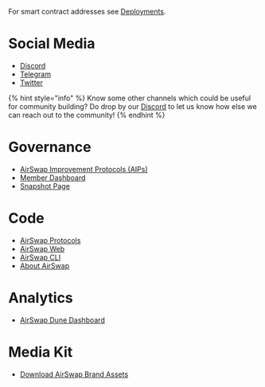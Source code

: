 For smart contract addresses see [Deployments](https://about.airswap.xyz/technology/deployments).

# Social Media

- [Discord](https://discord.gg/Pc6gV3hFjR)
- [Telegram](https://t.me/airswapofficial)
- [Twitter](https://x.com/airswap)

{% hint style="info" %}
Know some other channels which could be useful for community building? Do drop by our [Discord](https://discord.gg/Pc6gV3hFjR) to let us know how else we can reach out to the community!
{% endhint %}

# Governance

- [AirSwap Improvement Protocols \(AIPs\)](https://github.com/airswap/airswap-aips/issues)
- [Member Dashboard](https://dao.airswap.eth.limo/)
- [Snapshot Page](https://snapshot.org/#/vote.airswap.eth)

# Code

- [AirSwap Protocols](https://github.com/airswap/airswap-protocols)
- [AirSwap Web](https://github.com/airswap/airswap-web)
- [AirSwap CLI](https://github.com/airswap/airswap-cli)
- [About AirSwap](https://github.com/airswap/airswap-about)

# Analytics

- [AirSwap Dune Dashboard](https://dune.com/airswap/airswap-v3)

# Media Kit

- [Download AirSwap Brand Assets](.gitbook/assets/AirSwap_Brand_Assets.zip)
